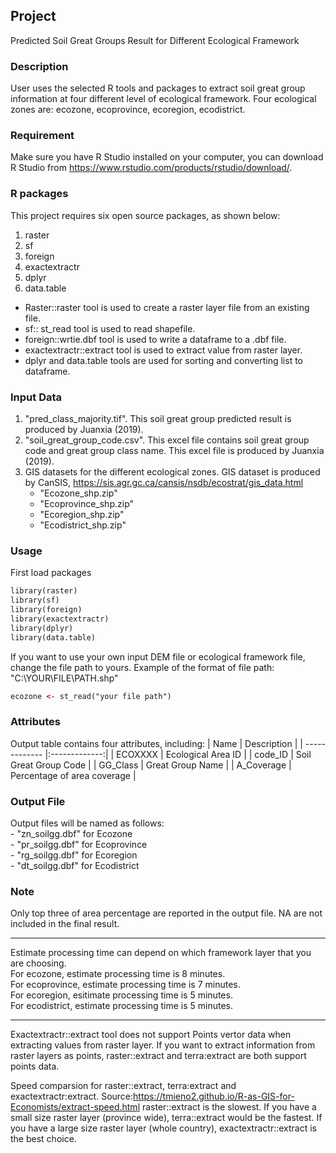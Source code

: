 ## Project

Predicted Soil Great Groups Result for Different Ecological Framework

### Description

User uses the selected R tools and packages to extract soil great group information at four different level of ecological framework.
Four ecological zones are: ecozone, ecoprovince, ecoregion, ecodistrict.

### Requirement

Make sure you have R Studio installed on your computer, you can download R Studio from https://www.rstudio.com/products/rstudio/download/.

### R packages

This project requires six open source packages, as shown below:

1. raster          
2. sf                
3. foreign           
4. exactextractr
5. dplyr
6. data.table

 - Raster::raster tool is used to create a raster layer file from an existing file.
 - sf:: st_read tool is used to read shapefile.
 - foreign::wrtie.dbf tool is used to write a dataframe to a .dbf file.
 - exactextractr::extract tool is used to extract value from raster layer. 
 - dplyr and data.table tools are used for sorting and converting list to dataframe.

### Input Data

1. "pred_class_majority.tif". This soil great group predicted result is produced by Juanxia (2019).
2. "soil_great_group_code.csv". This excel file contains soil great group code and great group class name. This excel file is produced by Juanxia (2019).
3. GIS datasets for the different ecological zones. GIS dataset is produced by CanSIS, https://sis.agr.gc.ca/cansis/nsdb/ecostrat/gis_data.html
	- "Ecozone_shp.zip"
	- "Ecoprovince_shp.zip"
	- "Ecoregion_shp.zip"
	- "Ecodistrict_shp.zip"

### Usage

First load packages
```html
library(raster)
library(sf)
library(foreign)
library(exactextractr)
library(dplyr)
library(data.table)
```

If you want to use your own input DEM file or ecological framework file, change the file path to yours.
Example of the format of file path: "C:\\YOUR\\FILE\\PATH.shp"
```html
ecozone <- st_read("your file path") 
```

### Attributes
Output table contains four attributes, including:
| Name          | Description   |
| ------------- |:-------------:|
| ECOXXXX    | Ecological Area ID |
| code_ID | Soil Great Group Code      |
| GG_Class | Great Group Name     |
| A_Coverage | Percentage of area coverage      |




### Output File

Output files will be named as follows: <br />
	- "zn_soilgg.dbf" for Ecozone <br />
	- "pr_soilgg.dbf" for Ecoprovince <br />
	- "rg_soilgg.dbf" for Ecoregion <br />
	- "dt_soilgg.dbf" for Ecodistrict
  
### Note

Only top three of area percentage are reported in the output file. NA are not included in the final result.  <br />

----
Estimate processing time can depend on which framework layer that you are choosing. <br />
For ecozone, estimate processing time is 8 minutes. <br />
For ecoprovince, estimate processing time is 7 minutes. <br />
For ecoregion, esitimate processing time is 5 minutes. <br />
For ecodistrict, estimate processing time is 5 minutes. <br />

----
Exactextractr::extract tool does not support Points vertor data when extracting values from raster layer. 
If you want to extract information from raster layers as points, raster::extract and terra:extract are both support points data.

Speed comparsion for raster::extract, terra:extract and exactextractr:extract. Source:https://tmieno2.github.io/R-as-GIS-for-Economists/extract-speed.html
raster::extract is the slowest.
If you have a small size raster layer (province wide), terra::extract would be the fastest.
If you have a large size raster layer (whole country), exactextractr::extract is the best choice. 
